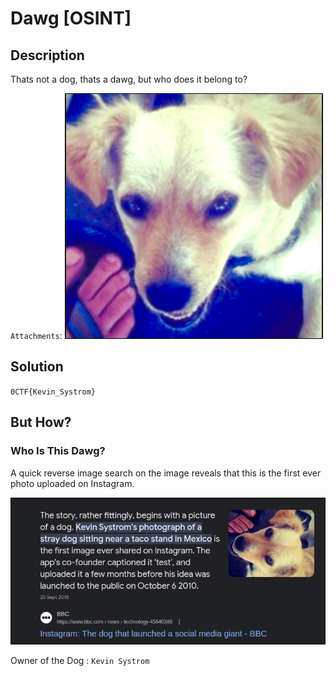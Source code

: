 # Dawg [OSINT]

## Description

Thats not a dog, thats a dawg, but who does it belong to?

`Attachments`: ![dawg](./img/dawg.png)

## Solution

`0CTF{Kevin_Systrom}`

## But How?

### Who Is This Dawg?

A quick reverse image search on the image reveals that this is the first ever photo uploaded on Instagram.

![google](./img/google.png)

Owner of the Dog : `Kevin Systrom`
